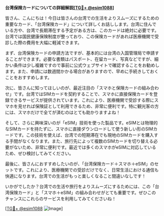 **台湾保険カードについての詳細解説[[TG💪+ @esim1088](https://t.me/s/esim1088)]**

皆さん、こんにちは！今日は皆さんの台湾での生活をよりスムーズにするための重要なカード、「台湾保険カード」について詳しくお話しします。台湾に住んでいる方や、台湾で長期滞在する予定がある方は、このカードは絶対に必要です。台湾では国民健康保険制度が整っており、この保険カードがあれば医療機関で受診した際の費用を大幅に軽減できます。

まず、台湾保険カードの申請方法ですが、基本的には台湾の入国管理局で申請することができます。必要な書類はパスポート、在留カード、写真などですが、細かい条件は少し複雑ですので事前に公式ウェブサイトで確認することをお勧めします。また、申請には数週間かかる場合がありますので、早めに手続きしておくことをおすすめします。

次に、皆さんに知ってほしいのが、最近注目の「スマホと保険カードの組み合わせ」です。台湾ではSIMカードを契約することで、スマホに直接保険カードを登録できるサービスが提供されています。これにより、医療機関で受診する際にスマホを見せれば保険証として利用できるため、非常に便利です。特に観光客の方には、スマホだけで全てが済むのはとても助かりますよね！

そして、さらに興味深いのが「eSIM」技術を使った製品です。eSIMとは物理的なSIMカードを持たずに、スマホに直接ダウンロードして使う新しい形のSIMカードです。この技術を使えば、台湾での短期滞在でも現地のSIMカードを購入する手間がなくなります。また、旅行先によって複数のSIMカードを切り替える必要がないため、非常に便利です。最近では多くのスマホがeSIMに対応しているため、ぜひ検討してみてください。

最後に、皆さんにおすすめしたいのが、「台湾保険カード＋スマホ＋eSIM」のセットです。これにより、医療機関での受診だけでなく、日常生活における通信も快適になります。台湾での生活がもっと楽しくなること間違いなしです！

いかがでしたか？台湾での生活や旅行をよりスムーズにするためには、この「台湾保険カード」と「スマホ＋eSIM」の組み合わせがとても重要です。ぜひこのチャンスにこれらのサービスを利用してみてくださいね！

[[TG💪+ @esim1088](https://t.me/s/esim1088) ![Image](https://i.postimg.cc/Y0z9fWf4/image.png)]